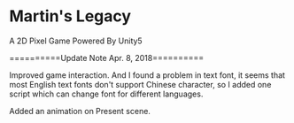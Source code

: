 # Martin's Legacy
A 2D Pixel Game Powered By Unity5

==========Update Note Apr. 8, 2018==========

Improved game interaction. And I found a problem in text font, it seems that most English text fonts don't support Chinese character, so I added one script which can change font for different languages.

Added an animation on Present scene.